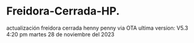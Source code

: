 # Freidora-Cerrada-HP.
actualización freidora cerrada henny penny via OTA
ultima version: V5.3 4:20 pm martes 28 de noviembre del 2023
